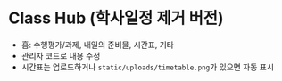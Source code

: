 # Class Hub (학사일정 제거 버전)
- 홈: 수행평가/과제, 내일의 준비물, 시간표, 기타
- 관리자 코드로 내용 수정
- 시간표는 업로드하거나 `static/uploads/timetable.png`가 있으면 자동 표시
